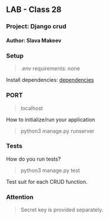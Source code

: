 ## LAB - Class 28

### Project: Django crud

#### Author: Slava Makeev

### Setup

>.env requirements: none

Install dependencies: [dependencies](requirements.txt)

### PORT
>localhost

How to initialize/run your application 

>python3 manage.py runserver


### Tests

How do you run tests?

>python3 manage.py test

Test suit for each CRUD function.

### Attention
>Secret key is provided separately.

